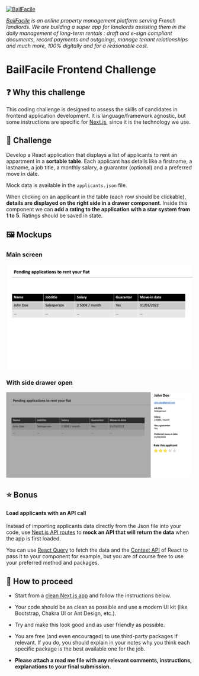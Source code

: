 
[![BailFacile](https://www.bailfacile.fr/img/logo_email.png)](https://www.bailfacile.fr)

*[BailFacile](https://www.bailfacile.fr) is an online property management platform serving French landlords. We are building a super app for landlords assisting them in the daily management of long-term rentals : draft and e-sign compliant documents, record payments and outgoings, manage tenant relationships and much more, 100% digitally and for a reasonable cost.*

# BailFacile Frontend Challenge

## ❓ Why this challenge

This coding challenge is designed to assess the skills of candidates in frontend application development. It is language/framework agnostic, but some instructions are specific for [Next.js](https://nextjs.org), since it is the technology we use.

## 🏁 Challenge

Develop a React application that displays a list of applicants to rent an appartment in a **sortable table**. Each applicant has details like a firstname, a lastname, a job title, a monthly salary, a guarantor (optional) and a preferred move in date.

Mock data is available in the `applicants.json` file.

When clicking on an applicant in the table (each row should be clickable), **details are displayed on the right side in a drawer component**. Inside this component we can **add a rating to the application with a star system from 1 to 5**. Ratings should be saved in state.

## 🖼️ Mockups

### Main screen

![Main screen](/main-screen.png "Main screen")

### With side drawer open

![Drawer open](/drawer-open.png "Drawer open")

## ⭐ Bonus

#### Load applicants with an API call

Instead of importing applicants data directly from the Json file into your code, use [Next.js API routes](https://nextjs.org/docs/api-routes/introduction) to **mock an API that will return the data** when the app is first loaded. 

You can use [React Query](https://github.com/tannerlinsley/react-query) to fetch the data and the [Context API](https://reactjs.org/docs/context.html) of React to pass it to your component for example, but you are of course free to use your preferred method and packages.

## 🧪 How to proceed

- Start from a [clean Next.js app](https://nextjs.org/docs/getting-started) and follow the instructions below.

- Your code should be as clean as possible and use a modern UI kit (like Bootstrap, Chakra UI or Ant Design, etc.).

- Try and make this look good and as user friendly as possible.

- You are free (and even encouraged) to use third-party packages if relevant. If you do, you should explain in your notes why you think each specific package is the best available one for the job.

- **Please attach a read me file with any relevant comments, instructions, explanations to your final submission.**